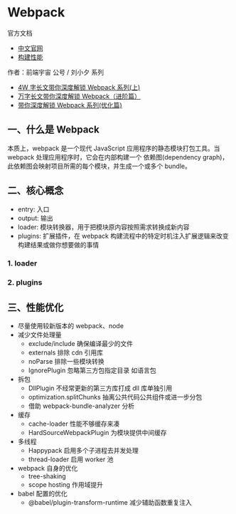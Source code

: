 # Webpack

官方文档

- [中文官网](https://www.webpackjs.com/concepts/)
- [构建性能](https://webpack.docschina.org/guides/build-performance/)

作者：前端宇宙 公号 / 刘小夕 系列

- [4W 字长文带你深度解锁 Webpack 系列(上)](https://mp.weixin.qq.com/s/OBUcxEFXKQQubP08LO2Uhg)
- [万字长文带你深度解锁 Webpack（进阶篇）](https://mp.weixin.qq.com/s/9XGaw2TmGbGolNKM1eJ4wQ)
- [带你深度解锁 Webpack 系列(优化篇)](https://mp.weixin.qq.com/s/1BdKGW43MqWWsdQJ7MYI7w)

## 一、什么是 Webpack

本质上，webpack 是一个现代 JavaScript 应用程序的静态模块打包工具。当 webpack 处理应用程序时，它会在内部构建一个 依赖图(dependency graph)，此依赖图会映射项目所需的每个模块，并生成一个或多个 bundle。

## 二、核心概念

- entry: 入口
- output: 输出
- loader: 模块转换器，用于把模块原内容按照需求转换成新内容
- plugins: 扩展插件，在 webpack 构建流程中的特定时机注入扩展逻辑来改变构建结果或做你想要做的事情

### 1. loader

### 2. plugins

## 三、性能优化

- 尽量使用较新版本的 webpack、node
- 减少文件处理量
  - exclude/include 确保编译最少的文件
  - externals 排除 cdn 引用库
  - noParse 排除一些模块转换
  - IgnorePlugin 忽略第三方包指定目录 如语言包
- 拆包
  - DllPlugin 不经常更新的第三方库打成 dll 库单独引用
  - optimization.splitChunks 抽离公共代码公共组件或进一步分包
  - 借助 webpack-bundle-analyzer 分析
- 缓存
  - cache-loader 性能不够缓存来凑
  - HardSourceWebpackPlugin 为模块提供中间缓存
- 多线程
  - Happypack 启用多个子进程去并发处理
  - thread-loader 启用 worker 池
- webpack 自身的优化
  - tree-shaking
  - scope hosting 作用域提升
- babel 配置的优化
  - @babel/plugin-transform-runtime 减少辅助函数重复注入
